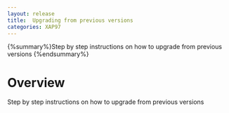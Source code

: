 ```yaml
---
layout: release
title:  Upgrading from previous versions
categories: XAP97
---
```


{%summary%}Step by step instructions on how to upgrade from previous versions {%endsummary%}

# Overview
Step by step instructions on how to upgrade from previous versions

